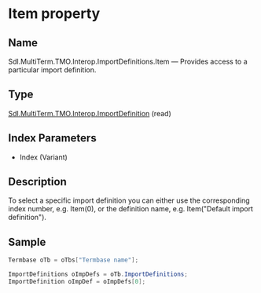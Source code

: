 # Item property

## Name

Sdl.MultiTerm.TMO.Interop.ImportDefinitions.Item —          Provides access to a particular import definition.

## Type
[Sdl.MultiTerm.TMO.Interop.ImportDefinition](Sdl.MultiTerm.TMO.Interop.ImportDefinition.md)
(read)



## Index Parameters

* Index (Variant)

## Description

To select a specific import definition you can either use the corresponding index number, e.g. Item(0), or the definition name, e.g. Item("Default import definition").

## Sample


```cs
Termbase oTb = oTbs["Termbase name"];

ImportDefinitions oImpDefs = oTb.ImportDefinitions;
ImportDefinition oImpDef = oImpDefs[0];
```